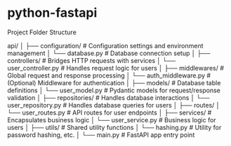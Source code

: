 # python-fastapi

Project Folder Structure


api/
│
├── configuration/  # Configuration settings and environment management
│   └── database.py  # Database connection setup
│
├── controllers/ # Bridges HTTP requests with services
│   └── user_controller.py  # Handles request logic for users
│
├── middlewares/ # Global request and response processing
│   └── auth_middleware.py  # (Optional) Middleware for authentication
│
├── models/ # Database table definitions
│   └── user_model.py  # Pydantic models for request/response validation
│
├── repositories/  # Handles database interactions
│   └── user_repository.py  # Handles database queries for users
│
├── routes/ 
│   └── user_routes.py  # API routes for user endpoints
│
├── services/ # Encapsulates business logic
│   └── user_service.py  # Business logic for users
│
├── utils/ # Shared utility functions
│   └── hashing.py  # Utility for password hashing, etc.
│
└── main.py  # FastAPI app entry point